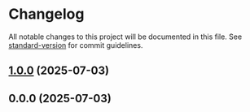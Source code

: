 # Changelog

All notable changes to this project will be documented in this file. See [standard-version](https://github.com/conventional-changelog/standard-version) for commit guidelines.

## [1.0.0](https://github.com/grupotecun-citec-wbeto/app-lince/compare/v0.0.0...v1.0.0) (2025-07-03)

## 0.0.0 (2025-07-03)

